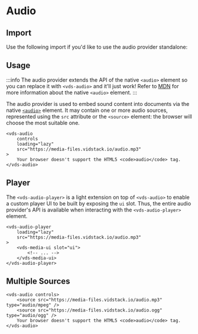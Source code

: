 # Audio

<ComponentTabbedLinks slug={__slug} />

## Import

Use the following import if you'd like to use the audio provider standalone:

<ComponentImport tagName="vds-audio" />

## Usage

:::info
The audio provider extends the API of the native `<audio>` element so you can replace
it with `<vds-audio>` and it'll just work! Refer to [MDN](https://developer.mozilla.org/en-US/docs/Web/HTML/Element/audio)
for more information about the native `<audio>` element.
:::

The audio provider is used to embed sound content into documents via the native
[`<audio>`](https://developer.mozilla.org/en-US/docs/Web/HTML/Element/audio) element. It may
contain one or more audio sources, represented using the `src` attribute or the `<source>` element:
the browser will choose the most suitable one.

```html:copy
<vds-audio
	controls
	loading="lazy"
	src="https://media-files.vidstack.io/audio.mp3"
>
	Your browser doesn't support the HTML5 <code>audio</code> tag.
</vds-audio>
```

## Player

The `<vds-audio-player>` is a light extension on top of `<vds-audio>` to enable a custom player UI
to be built by exposing the `ui` slot. Thus, the entire audio provider's API is available when
interacting with the `<vds-audio-player>` element.

```html:copy
<vds-audio-player
	loading="lazy"
	src="https://media-files.vidstack.io/audio.mp3"
>
	<vds-media-ui slot="ui">
		<!-- ... -->
	</vds-media-ui>
</vds-audio-player>
```

## Multiple Sources

```html:copy
<vds-audio controls>
	<source src="https://media-files.vidstack.io/audio.mp3" type="audio/mpeg" />
	<source src="https://media-files.vidstack.io/audio.ogg" type="audio/ogg" />
	Your browser doesn't support the HTML5 <code>audio</code> tag.
</vds-audio>
```
